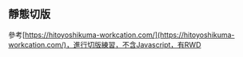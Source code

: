 ## 靜態切版
參考[https://hitoyoshikuma-workcation.com/](https://hitoyoshikuma-workcation.com/)，進行切版練習，不含Javascript，有RWD
